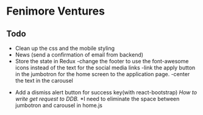 # Fenimore Ventures

## Todo
- Clean up the css and the mobile styling
- News (send a confirmation of email from backend)
- Store the state in Redux
-change the footer to use the font-awesome icons instead of the text for the social media links
-link the apply button in the jumbotron for the home screen to the application page.
-center the text in the carousel
* Add a dismiss alert button for success key(with react-bootstrap)
*How to write get request to DDB.*
*I need to eliminate the space between jumbotron and carousel in home.js


